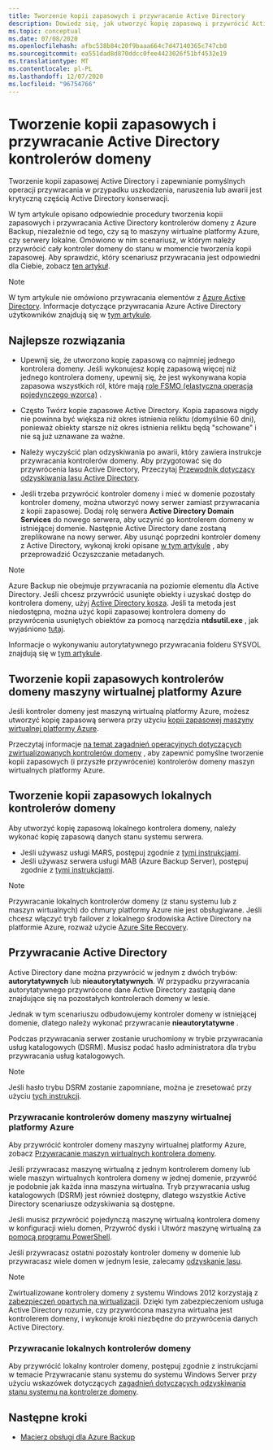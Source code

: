 ```yaml
---
title: Tworzenie kopii zapasowych i przywracanie Active Directory
description: Dowiedz się, jak utworzyć kopię zapasową i przywrócić Active Directory kontrolerów domeny.
ms.topic: conceptual
ms.date: 07/08/2020
ms.openlocfilehash: afbc538b84c20f9baaa664c7d47140365c747cb0
ms.sourcegitcommit: ea551dad8d870ddcc0fee4423026f51bf4532e19
ms.translationtype: MT
ms.contentlocale: pl-PL
ms.lasthandoff: 12/07/2020
ms.locfileid: "96754766"
---
```

# <a name="back-up-and-restore-active-directory-domain-controllers"></a>Tworzenie kopii zapasowych i przywracanie Active Directory kontrolerów domeny

Tworzenie kopii zapasowej Active Directory i zapewnianie pomyślnych operacji przywracania w przypadku uszkodzenia, naruszenia lub awarii jest krytyczną częścią Active Directory konserwacji.

W tym artykule opisano odpowiednie procedury tworzenia kopii zapasowych i przywracania Active Directory kontrolerów domeny z Azure Backup, niezależnie od tego, czy są to maszyny wirtualne platformy Azure, czy serwery lokalne. Omówiono w nim scenariusz, w którym należy przywrócić cały kontroler domeny do stanu w momencie tworzenia kopii zapasowej. Aby sprawdzić, który scenariusz przywracania jest odpowiedni dla Ciebie, zobacz [ten artykuł](https://docs.microsoft.com/windows-server/identity/ad-ds/manage/ad-forest-recovery-determine-how-to-recover).  

>[!NOTE]
> W tym artykule nie omówiono przywracania elementów z [Azure Active Directory](https://docs.microsoft.com/azure/active-directory/fundamentals/active-directory-whatis). Informacje dotyczące przywracania Azure Active Directory użytkowników znajdują się w [tym artykule](https://docs.microsoft.com/azure/active-directory/fundamentals/active-directory-users-restore).

## <a name="best-practices"></a>Najlepsze rozwiązania

- Upewnij się, że utworzono kopię zapasową co najmniej jednego kontrolera domeny. Jeśli wykonujesz kopię zapasową więcej niż jednego kontrolera domeny, upewnij się, że jest wykonywana kopia zapasowa wszystkich ról, które mają [role FSMO (elastyczna operacja pojedynczego wzorca)](https://docs.microsoft.com/windows-server/identity/ad-ds/plan/planning-operations-master-role-placement) .

- Często Twórz kopie zapasowe Active Directory. Kopia zapasowa nigdy nie powinna być większa niż okres istnienia reliktu (domyślnie 60 dni), ponieważ obiekty starsze niż okres istnienia reliktu będą "schowane" i nie są już uznawane za ważne.

- Należy wyczyścić plan odzyskiwania po awarii, który zawiera instrukcje przywracania kontrolerów domeny. Aby przygotować się do przywrócenia lasu Active Directory, Przeczytaj [Przewodnik dotyczący odzyskiwania lasu Active Directory](https://docs.microsoft.com/windows-server/identity/ad-ds/manage/ad-forest-recovery-guide).

- Jeśli trzeba przywrócić kontroler domeny i mieć w domenie pozostały kontroler domeny, można utworzyć nowy serwer zamiast przywracania z kopii zapasowej. Dodaj rolę serwera **Active Directory Domain Services** do nowego serwera, aby uczynić go kontrolerem domeny w istniejącej domenie. Następnie Active Directory dane zostaną zreplikowane na nowy serwer. Aby usunąć poprzedni kontroler domeny z Active Directory, wykonaj kroki opisane [w tym artykule](https://docs.microsoft.com/windows-server/identity/ad-ds/deploy/ad-ds-metadata-cleanup) , aby przeprowadzić Oczyszczanie metadanych.

>[!NOTE]
>Azure Backup nie obejmuje przywracania na poziomie elementu dla Active Directory. Jeśli chcesz przywrócić usunięte obiekty i uzyskać dostęp do kontrolera domeny, użyj [Active Directory kosza](https://docs.microsoft.com/windows-server/identity/ad-ds/get-started/adac/introduction-to-active-directory-administrative-center-enhancements--level-100-#ad_recycle_bin_mgmt). Jeśli ta metoda jest niedostępna, można użyć kopii zapasowej kontrolera domeny do przywrócenia usuniętych obiektów za pomocą narzędzia **ntdsutil.exe** , jak wyjaśniono [tutaj](https://support.microsoft.com/help/840001/how-to-restore-deleted-user-accounts-and-their-group-memberships-in-ac).
>
>Informacje o wykonywaniu autorytatywnego przywracania folderu SYSVOL znajdują się w [tym artykule](https://docs.microsoft.com/windows-server/identity/ad-ds/manage/ad-forest-recovery-authoritative-recovery-sysvol).

## <a name="backing-up-azure-vm-domain-controllers"></a>Tworzenie kopii zapasowych kontrolerów domeny maszyny wirtualnej platformy Azure

Jeśli kontroler domeny jest maszyną wirtualną platformy Azure, możesz utworzyć kopię zapasową serwera przy użyciu [kopii zapasowej maszyny wirtualnej platformy Azure](backup-azure-vms-introduction.md).

Przeczytaj informacje [na temat zagadnień operacyjnych dotyczących zwirtualizowanych kontrolerów domeny](https://docs.microsoft.com/windows-server/identity/ad-ds/get-started/virtual-dc/virtualized-domain-controllers-hyper-v#operational-considerations-for-virtualized-domain-controllers) , aby zapewnić pomyślne tworzenie kopii zapasowych (i przyszłe przywrócenie) kontrolerów domeny maszyn wirtualnych platformy Azure.

## <a name="backing-up-on-premises-domain-controllers"></a>Tworzenie kopii zapasowych lokalnych kontrolerów domeny

Aby utworzyć kopię zapasową lokalnego kontrolera domeny, należy wykonać kopię zapasową danych stanu systemu serwera.

- Jeśli używasz usługi MARS, postępuj zgodnie z [tymi instrukcjami](backup-azure-system-state.md).
- Jeśli używasz serwera usługi MAB (Azure Backup Server), postępuj zgodnie z [tymi instrukcjami](backup-mabs-system-state-and-bmr.md).

>[!NOTE]
> Przywracanie lokalnych kontrolerów domeny (z stanu systemu lub z maszyn wirtualnych) do chmury platformy Azure nie jest obsługiwane. Jeśli chcesz włączyć tryb failover z lokalnego środowiska Active Directory na platformie Azure, rozważ użycie [Azure Site Recovery](https://docs.microsoft.com/azure/site-recovery/site-recovery-active-directory).

## <a name="restoring-active-directory"></a>Przywracanie Active Directory

Active Directory dane można przywrócić w jednym z dwóch trybów: **autorytatywnych** lub **nieautorytatywnych**. W przypadku przywracania autorytatywnego przywrócone dane Active Directory zastąpią dane znajdujące się na pozostałych kontrolerach domeny w lesie.

Jednak w tym scenariuszu odbudowujemy kontroler domeny w istniejącej domenie, dlatego należy wykonać przywracanie **nieautorytatywne** .

Podczas przywracania serwer zostanie uruchomiony w trybie przywracania usług katalogowych (DSRM). Musisz podać hasło administratora dla trybu przywracania usług katalogowych.

>[!NOTE]
>Jeśli hasło trybu DSRM zostanie zapomniane, można je zresetować przy użyciu [tych instrukcji](https://docs.microsoft.com/previous-versions/windows/it-pro/windows-server-2012-r2-and-2012/cc754363(v=ws.11)).

### <a name="restoring-azure-vm-domain-controllers"></a>Przywracanie kontrolerów domeny maszyny wirtualnej platformy Azure

Aby przywrócić kontroler domeny maszyny wirtualnej platformy Azure, zobacz [Przywracanie maszyn wirtualnych kontrolera domeny](backup-azure-arm-restore-vms.md#restore-domain-controller-vms).

Jeśli przywracasz maszynę wirtualną z jednym kontrolerem domeny lub wiele maszyn wirtualnych kontrolera domeny w jednej domenie, przywróć je podobnie jak każda inna maszyna wirtualna. Tryb przywracania usług katalogowych (DSRM) jest również dostępny, dlatego wszystkie Active Directory scenariusze odzyskiwania są dostępne.

Jeśli musisz przywrócić pojedynczą maszynę wirtualną kontrolera domeny w konfiguracji wielu domen, Przywróć dyski i Utwórz maszynę wirtualną za [pomocą programu PowerShell](backup-azure-vms-automation.md#restore-the-disks).

Jeśli przywracasz ostatni pozostały kontroler domeny w domenie lub przywracasz wiele domen w jednym lesie, zalecamy [odzyskanie lasu](https://docs.microsoft.com/windows-server/identity/ad-ds/manage/ad-forest-recovery-single-domain-in-multidomain-recovery).

>[!NOTE]
> Zwirtualizowane kontrolery domeny z systemu Windows 2012 korzystają z [zabezpieczeń opartych na wirtualizacji](https://docs.microsoft.com/windows-server/identity/ad-ds/introduction-to-active-directory-domain-services-ad-ds-virtualization-level-100#virtualization-based-safeguards). Dzięki tym zabezpieczeniom usługa Active Directory rozumie, czy przywrócona maszyna wirtualna jest kontrolerem domeny, i wykonuje kroki niezbędne do przywrócenia danych Active Directory.

### <a name="restoring-on-premises-domain-controllers"></a>Przywracanie lokalnych kontrolerów domeny

Aby przywrócić lokalny kontroler domeny, postępuj zgodnie z instrukcjami w temacie Przywracanie stanu systemu do systemu Windows Server przy użyciu wskazówek dotyczących [zagadnień dotyczących odzyskiwania stanu systemu na kontrolerze domeny](backup-azure-restore-system-state.md#special-considerations-for-system-state-recovery-on-a-domain-controller).

## <a name="next-steps"></a>Następne kroki

- [Macierz obsługi dla Azure Backup](backup-support-matrix.md)
